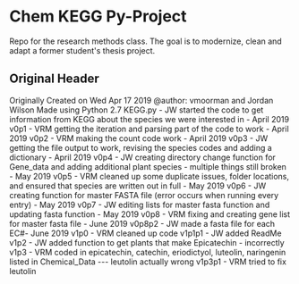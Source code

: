 # Chem KEGG Py-Project 
Repo for the research methods class. The goal is to modernize, clean and adapt a former student's thesis project.

## Original Header
Originally Created on Wed Apr 17 2019
@author: vmoorman and Jordan Wilson
Made using Python 2.7
KEGG.py - JW started the code to get information from KEGG about the species we were interested in - April 2019
v0p1 - VRM getting the iteration and parsing part of the code to work - April 2019
v0p2 - VRM making the count code work - April 2019
v0p3 - JW getting the file output to work, revising the species codes and adding a dictionary - April 2019
v0p4 - JW creating directory change function for Gene_data and adding additional plant species - multiple things still broken - May 2019
v0p5 - VRM cleaned up some duplicate issues, folder locations, and ensured that species are written out in full  - May 2019
v0p6 - JW creating function for master FASTA file (error occurs when running every entry) - May 2019
v0p7 - JW editing lists for master fasta function and updating fasta function - May 2019
v0p8 - VRM fixing and creating gene list for master fasta file - June 2019
v0p8p2 - JW made a fasta file for each EC#- June 2019
v1p0 - VRM cleaned up code
v1p1p1 - JW added ReadMe
v1p2 - JW added function to get plants that make Epicatechin - incorrectly
v1p3 - VRM coded in epicatechin, catechin, eriodictyol, luteolin, naringenin listed in Chemical_Data --- leutolin actually wrong
v1p3p1 - VRM tried to fix leutolin
